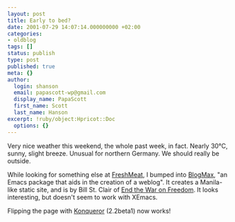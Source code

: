 ```yaml
---
layout: post
title: Early to bed?
date: 2001-07-29 14:07:14.000000000 +02:00
categories:
- oldblog
tags: []
status: publish
type: post
published: true
meta: {}
author:
  login: shanson
  email: papascott-wp@gmail.com
  display_name: PapaScott
  first_name: Scott
  last_name: Hanson
excerpt: !ruby/object:Hpricot::Doc
  options: {}
---
```

<p>Very nice weather this weekend, the whole past week, in fact. Nearly 30&deg;C, sunny, slight breeze. Unusual for northern Germany. We should really be outside.</p>
<p>While looking for something else at <a href="http://freshmeat.net">FreshMeat</a>, I bumped into <a href="http://billstclair.com/blogmax">BlogMax</a>, "an Emacs package that aids in the creation of a weblog". It creates a Manila-like static site, and is by Bill St. Clair of <a href="http://billstclair.com/blog">End the War on Freedom</a>. It looks interesting, but doesn't seem to work with XEmacs.</p>
<p>Flipping the page with <a href="http://www.konqueror.org">Konqueror</a> (2.2beta1) now works!</p>
